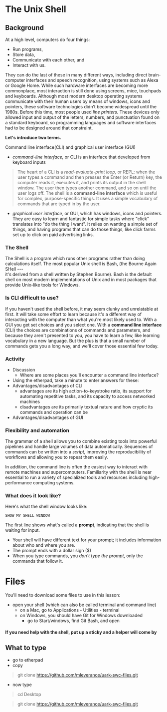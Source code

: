 # The Unix Shell

## Background

At a high level, computers do four things:

- Run programs,
- Store data,
- Communicate with each other, and
- Interact with us.

They can do the last of these in many different ways, including direct brain-computer interfaces and speech recognition, using systems such as Alexa or Google Home.
While such hardware interfaces are becoming more commonplace, most interaction is still done using screens, mice, touchpads and keyboards.
Although most modern desktop operating systems communicate with their human users by means of windows, icons and pointers, these software technologies didn’t become widespread until the 1980s.
Before this time, most people used *line printers.*
These devices only allowed input and output of the letters, numbers, and punctuation found on a standard keyboard, so programming languages and software interfaces had to be designed around that constraint.

**Let's introduce two terms.**

Command line interface(CLI) and graphical user interface (GUI)

- *command-line interface,* or CLI is an interface that developed from keyboard inputs
>The heart of a CLI is a *read-evaluate-print loop,* or REPL: when the user types a command and then presses the Enter (or Return) key, the computer reads it, executes it, and prints its output in the shell window.
The user then types another command, and so on until the user logs off.
The shell is a **command-line interface** which is useful for complex, purpose-specific things.
It uses a simple vocabulary of commands that are typed in by the user.

- *graphical user interface,* or GUI, which has windows, icons and pointers. They are easy to learn and fantastic for simple tasks where "click" translates into "do the thing I want". It relies on wanting a simple set of things, and having programs that can do those things, like click farms set up to click on paid advertising links.

### The Shell
The Shell is a program which runs other programs rather than doing calculations itself.
The most popular Unix shell is Bash, (the Bourne Again SHell ---  
it's derived from a shell written by Stephen Bourne).
Bash is the default shell on most modern implementations of Unix
and in most packages that provide Unix-like tools for Windows.

### Is CLI difficult to use?
If you haven't used the shell before, it may seem clunky and unrelatable at first. 
It will take some effort to learn because it's a different way of interacting with the computer than what you're most likely used to. With a GUI you get set choices and you select one. With a **command line interface** (CLI) the choices are combinations of commands and parameters, and because they aren't presented to you, you have to learn a few, like learning vocabulary in a new language. But the plus is that a small
number of commands gets you a long way, and we'll cover those essential few today.

### Activity
- Discussion
  - Where are some places you'll encounter a command line interface?
- Using the etherpad, take a minute to enter answers for these:
- Advantages/disadvantages of CLI
  - advantages are its high action-to-keystroke ratio, its support for automating repetitive tasks, and its capacity to access networked machines
  - disadvantages are its primarily textual nature and how cryptic its commands and operation can be
- Advantages/disadvantages of GUI


### Flexibility and automation

The grammar of a shell allows you to combine existing tools into powerful
pipelines and handle large volumes of data automatically. Sequences of
commands can be written into a *script*, improving the reproducibility of
workflows and allowing you to repeat them easily.

In addition, the command line is often the easiest way to interact with remote machines and supercomputers.
Familiarity with the shell is near essential to run a variety of specialized tools and resources
including high-performance computing systems.


### What does it look like?

Here's what the shell window looks like:

~~~
SHOW MY SHELL WINDOW
~~~

The first line shows what's called a **prompt**, indicating that the shell is waiting for input.
- Your shell will have different text for your prompt; it includes information about who and where
you are.
- The prompt ends with a dollar sign ($)
- When you type commands, you *don't type the prompt*, only the commands that follow it.

# Files
You'll need to download some files to use in this lesson:
- open your shell (which can also be called terminal and command line)
  - on a Mac, go to Applications - Utilities - terminal
  - on Windows, you should have Git for Windows downloaded
    - go to Start/windows, find Git Bash, and open
    
 #### If you need help with the shell, put up a sticky and a helper will come by

## What to type
- go to etherpad
- copy
> git clone https://github.com/mleverance/uark-swc-files.git
- now type 
> cd Desktop

> git clone https://github.com/mleverance/uark-swc-files.git

